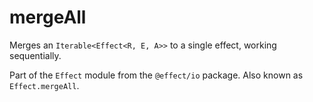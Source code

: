 # mergeAll

Merges an `Iterable<Effect<R, E, A>>` to a single effect, working
sequentially.

Part of the `Effect` module from the `@effect/io` package. Also known as `Effect.mergeAll`.
